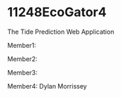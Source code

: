 # 11248EcoGator4
The Tide Prediction Web Application

Member1: 

Member2: 

Member3: 

Member4: Dylan Morrissey

